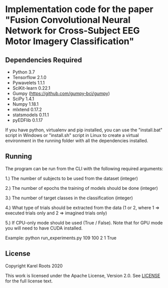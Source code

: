 # Implementation code for the paper "Fusion Convolutional Neural Network for Cross-Subject EEG Motor Imagery Classification"

## Dependencies Required
* Python 3.7
* Tensorflow 2.1.0
* Pywavelets 1.1.1
* SciKit-learn 0.22.1
* Gumpy (https://github.com/gumpy-bci/gumpy)
* SciPy 1.4.1
* Numpy 1.18.1
* mlxtend 0.17.2
* statsmodels 0.11.1
* pyEDFlib 0.1.17

If you have python, virtualenv and pip installed, you can use the "install.bat" script in Windows or "install.sh" script in Linux to create a virtual environment in the running folder with all the dependencies installed.

## Running
The program can be run from the CLI with the following required arguments:

1.) The number of subjects to be used from the dataset (integer)

2.) The number of epochs the training of models should be done (integer)

3.) The number of target classes in the classification (integer)

4.) What type of trials should be extracted from the data (1 or 2, where 1 => executed trials only and 2 => imagined trials only)

5.) If CPU-only mode should be used (True / False). Note that for GPU mode you will need to have CUDA installed.

Example: python run_experiments.py 109 100 2 1 True

## License
Copyright Karel Roots 2020

This work is licensed under the Apache License, Version 2.0. See [LICENSE](https://github.com/rootskar/EEGMotorImagery/edit/master/LICENSE) for the full license text.

